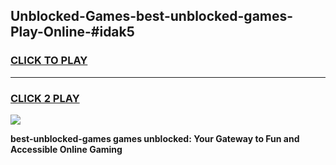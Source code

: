 
## Unblocked-Games-best-unblocked-games-Play-Online-#idak5
<h3>
<a href="https://premium.freeplayer.one?title=best-unblocked-games&ref=27F">CLICK TO PLAY</a></h3>
<hr>

<h3>
<a href="https://premium.freeplayer.one?title=best-unblocked-games&ref=27F">CLICK 2 PLAY</a>
  
</h3>

<a href="https://premium.freeplayer.one?title=best-unblocked-games&ref=27F"><img src="https://clearcache.store/games.png"></a>


**best-unblocked-games games unblocked: Your Gateway to Fun and Accessible Online Gaming**

